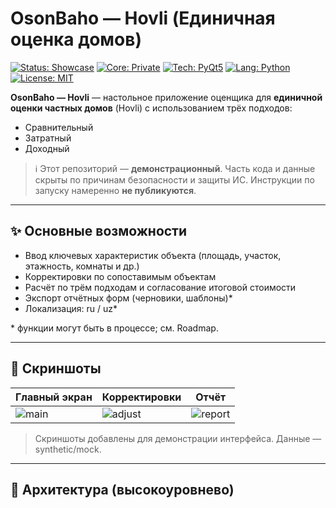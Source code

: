 # OsonBaho — Hovli (Единичная оценка домов)

[![Status: Showcase](https://img.shields.io/badge/Status-Showcase-8A2BE2)](#)
[![Core: Private](https://img.shields.io/badge/Core-Private-red)](#)
[![Tech: PyQt5](https://img.shields.io/badge/GUI-PyQt5-green)](#)
[![Lang: Python](https://img.shields.io/badge/Python-3.10%2B-blue)](#)
[![License: MIT](https://img.shields.io/badge/License-MIT-yellow)](LICENSE)

**OsonBaho — Hovli** — настольное приложение оценщика для **единичной оценки частных домов** (Hovli) с использованием трёх подходов:
- Сравнительный  
- Затратный  
- Доходный

> ℹ️ Этот репозиторий — **демонстрационный**. Часть кода и данные скрыты по причинам безопасности и защиты ИС. Инструкции по запуску намеренно **не публикуются**.

---

## ✨ Основные возможности
- Ввод ключевых характеристик объекта (площадь, участок, этажность, комнаты и др.)
- Корректировки по сопоставимым объектам
- Расчёт по трём подходам и согласование итоговой стоимости
- Экспорт отчётных форм (черновики, шаблоны)*
- Локализация: ru / uz*

\* функции могут быть в процессе; см. Roadmap.

---

## 📸 Скриншоты
| Главный экран | Корректировки | Отчёт |
|---|---|---|
| ![main](assets/screens/main.png) | ![adjust](assets/screens/adjust.png) | ![report](assets/screens/report.png) |

> Скриншоты добавлены для демонстрации интерфейса. Данные — synthetic/mock.

---

## 🧱 Архитектура (высокоуровнево)

